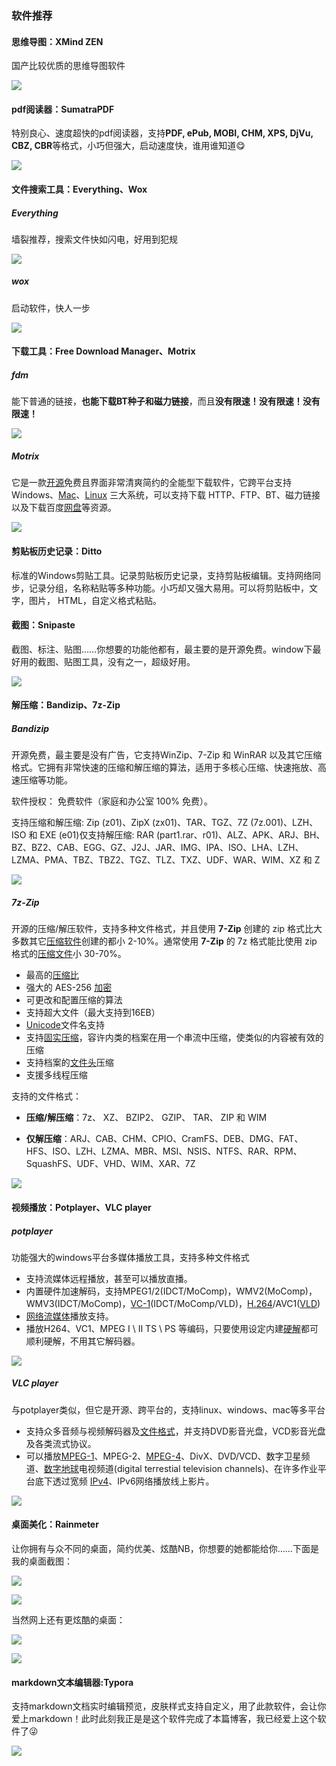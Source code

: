 ### 软件推荐

#### 思维导图：XMind ZEN

国产比较优质的思维导图软件

![](https://gitee.com/sysker/picBed/raw/master/images/image-20200225130000051.png)

#### pdf阅读器：SumatraPDF

特别良心、速度超快的pdf阅读器，支持**PDF, ePub, MOBI, CHM, XPS, DjVu, CBZ, CBR**等格式，小巧但强大，启动速度快，谁用谁知道😋

![](https://gitee.com/sysker/picBed/raw/master/images/image-20200225130334125.png)

#### 文件搜索工具：Everything、Wox

##### Everything

墙裂推荐，搜索文件快如闪电，好用到犯规

![](https://gitee.com/sysker/picBed/raw/master/images/image-20200225130411555.png)

##### wox

启动软件，快人一步

![](https://gitee.com/sysker/picBed/raw/master/images/image-20200225130614409.png)

#### 下载工具：Free Download Manager、Motrix

##### fdm

能下普通的链接，**也能下载BT种子和磁力链接**，而且**没有限速！没有限速！没有限速！**

![](https://gitee.com/sysker/picBed/raw/master/images/image-20200225151617289.png)

##### Motrix

它是一款[开源](https://www.iplaysoft.com/tag/开源)免费且界面非常清爽简约的全能型下载软件，它跨平台支持 Windows、[Mac](https://www.iplaysoft.com/go/mac)、[Linux](https://www.iplaysoft.com/os/linux-platform) 三大系统，可以支持下载 HTTP、FTP、BT、磁力链接以及下载百度[网盘](https://www.iplaysoft.com/tag/网盘)等资源。

![](https://gitee.com/sysker/picBed/raw/master/images/screenshot-task-en.png)

#### 剪贴板历史记录：Ditto

标准的Windows剪贴工具。记录剪贴板历史记录，支持剪贴板编辑。支持网络同步，记录分组，名称粘贴等多种功能。小巧却又强大易用。可以将剪贴板中，文字，图片， HTML，自定义格式粘贴。

#### 截图：Snipaste

截图、标注、贴图……你想要的功能他都有，最主要的是开源免费。window下最好用的截图、贴图工具，没有之一，超级好用。

![](https://gitee.com/sysker/picBed/raw/master/images/71Ftp04b.png)

#### 解压缩：Bandizip、7z-Zip

##### Bandizip

开源免费，最主要是没有广告，它支持WinZip、7-Zip 和 WinRAR 以及其它压缩格式。它拥有非常快速的压缩和解压缩的算法，适用于多核心压缩、快速拖放、高速压缩等功能。

软件授权： 免费软件（家庭和办公室 100% 免费）。

支持压缩和解压缩: Zip (z01)、ZipX (zx01)、TAR、TGZ、7Z (7z.001)、LZH、ISO 和 EXE (e01)仅支持解压缩: RAR (part1.rar、r01)、ALZ、APK、ARJ、BH、BZ、BZ2、CAB、EGG、GZ、J2J、JAR、IMG、IPA、ISO、LHA、LZH、LZMA、PMA、TBZ、TBZ2、TGZ、TLZ、TXZ、UDF、WAR、WIM、XZ 和 Z

![](https://gitee.com/sysker/picBed/raw/master/images/image-20200225130946068.png)

##### 7z-Zip

开源的压缩/解压软件，支持多种文件格式，并且使用 **7-Zip** 创建的 zip 格式比大多数其它[压缩软件](https://baike.baidu.com/item/压缩软件/6282161)创建的都小 2-10%。通常使用 **7-Zip** 的 7z 格式能比使用 zip 格式的[压缩文件](https://baike.baidu.com/item/压缩文件/7121310)小 30-70%。

- 最高的[压缩比](https://baike.baidu.com/item/压缩比)
- 强大的 AES-256 [加密](https://baike.baidu.com/item/加密)
- 可更改和配置压缩的算法
- 支持超大文件（最大支持到16EB）
- [Unicode](https://baike.baidu.com/item/Unicode)文件名支持
- 支持[固实压缩](https://baike.baidu.com/item/固实压缩)，容许内类的档案在用一个串流中压缩，使类似的内容被有效的压缩
- 支持档案的[文件头](https://baike.baidu.com/item/文件头)压缩
- 支援多线程压缩

支持的文件格式：

- **压缩/解压缩**：7z、 XZ、 BZIP2、 GZIP、 TAR、 ZIP 和 WIM

- **仅解压缩**：ARJ、CAB、CHM、CPIO、CramFS、DEB、DMG、FAT、HFS、ISO、LZH、LZMA、MBR、MSI、NSIS、NTFS、RAR、RPM、SquashFS、UDF、VHD、WIM、XAR、7Z

![](https://gitee.com/sysker/picBed/raw/master/images/image-20200225172606658.png)

#### 视频播放：Potplayer、VLC player

##### potplayer

功能强大的windows平台多媒体播放工具，支持多种文件格式

- 支持流媒体远程播放，甚至可以播放直播。
- 内置硬件加速解码，支持MPEG1/2(IDCT/MoComp)，WMV2(MoComp)，WMV3(IDCT/MoComp)，[VC-1](https://baike.baidu.com/item/VC-1)(IDCT/MoComp/VLD)，[H.264](https://baike.baidu.com/item/H.264)/AVC1([VLD](https://baike.baidu.com/item/VLD))
- [网络流媒体](https://baike.baidu.com/item/网络流媒体)播放支持。
- 播放H264、VC1、MPEG I \ II TS \ PS 等编码，只要使用设定内建[硬解](https://baike.baidu.com/item/硬解)都可顺利硬解，不用其它解码器。

![](https://gitee.com/sysker/picBed/raw/master/images/image-20200225131306136.png)

##### VLC player

与potplayer类似，但它是开源、跨平台的，支持linux、windows、mac等多平台

- 支持众多音频与视频解码器及[文件格式](https://baike.baidu.com/item/文件格式/6156907)，并支持DVD影音光盘，VCD影音光盘及各类流式协议。
- 可以播放[MPEG-1](https://baike.baidu.com/item/MPEG-1)、MPEG-2、[MPEG-4](https://baike.baidu.com/item/MPEG-4)、DivX、DVD/VCD、数字卫星频道、[数字地球](https://baike.baidu.com/item/数字地球)电视频道(digital terrestial television channels)、在许多作业平台底下透过宽频 [IPv4](https://baike.baidu.com/item/IPv4)、IPv6网络播放线上影片。

![](https://gitee.com/sysker/picBed/raw/master/images/timg.jpg)

#### 桌面美化：Rainmeter

让你拥有与众不同的桌面，简约优美、炫酷NB，你想要的她都能给你……下面是我的桌面截图：

![](https://gitee.com/sysker/picBed/raw/master/images/image-20200225160804649.png)

![](https://gitee.com/sysker/picBed/raw/master/images/image-20200225131941501.png)

当然网上还有更炫酷的桌面：

![](https://gitee.com/sysker/picBed/raw/master/images/image-20200225132519027.png)

![](https://gitee.com/sysker/picBed/raw/master/images/image-20200225132308784.png)

#### markdown文本编辑器:Typora

支持markdown文档实时编辑预览，皮肤样式支持自定义，用了此款软件，会让你爱上markdown！此时此刻我正是是这个软件完成了本篇博客，我已经爱上这个软件了😜

![](https://gitee.com/sysker/picBed/raw/master/images/image-20200225131446613.png)